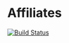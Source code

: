 # Affiliates

[![Build Status](https://travis-ci.org/binary-com/affiliates.svg?branch=master)](https://travis-ci.org/binary-com/affiliates)